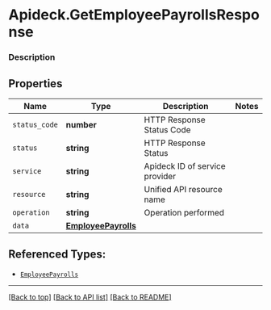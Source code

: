 # Apideck.GetEmployeePayrollsResponse

### Description

## Properties
Name | Type | Description | Notes
------------ | ------------- | ------------- | -------------
`status_code` | **number** | HTTP Response Status Code | 
`status` | **string** | HTTP Response Status | 
`service` | **string** | Apideck ID of service provider | 
`resource` | **string** | Unified API resource name | 
`operation` | **string** | Operation performed | 
`data` | [**EmployeePayrolls**](EmployeePayrolls.md) |  | 





## Referenced Types:





* [`EmployeePayrolls`](EmployeePayrolls.md)

---

[[Back to top]](#) [[Back to API list]](../../../../README.md#documentation-for-api-endpoints) [[Back to README]](../../../../README.md)


